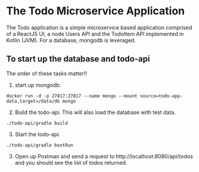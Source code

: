 # The Todo Microservice Application #

The Todo application is a simple microservice based application comprised of a ReactJS UI, a node Users API and the TodoItem API implemented in Kotlin (JVM).  For a database, mongodb is leveraged.

## To start up the database and todo-api ##

The order of these tasks matter!!

1) start up mongodb:

``docker run -d -p 27017:27017 --name mongo --mount source=todo-app-data,target=/data/db mongo``

2) Build the todo-api.  This will also load the database with test data.

``./todo-api/gradle build``

3) Start the todo-api.

``./todo-api/gradle bootRun``

3) Open up Postman and send a request to http://localhost:8080/api/todos and you should see the list of todos returned.




